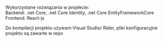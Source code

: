 Wykorzystane rozwiązania w projekcie:  
  Backend: .net Core, .net Core Identity, .net Core EntityFrameworkCore  
  Frontend: React-js

Do kompilacji projektu używam Visual Studio/ Rider, pliki konfiguracyjne projektu są zawarte w repo
